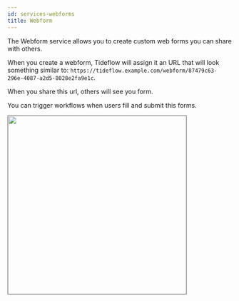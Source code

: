 ```yaml
---
id: services-webforms
title: Webform
---
```


The Webform service allows you to create custom web forms you can share with others.

When you create a webform, Tideflow will assign it an URL that will look something
similar to: `https://tideflow.example.com/webform/87479c63-296e-4087-a2d5-8028e2fa9e1c`.

When you share this url, others will see you form. 

You can trigger workflows when users fill and submit this forms.

<a href="https://github.com/tideflow-io/tideflow-docs/blob/master/website/static/services/webform/webform-creator.png?raw=true" target="_blank">
<img src="https://github.com/tideflow-io/tideflow-docs/blob/master/website/static/services/webform/webform-creator.png?raw=true" height="400" style="border:1px solid gray;">
</a>
